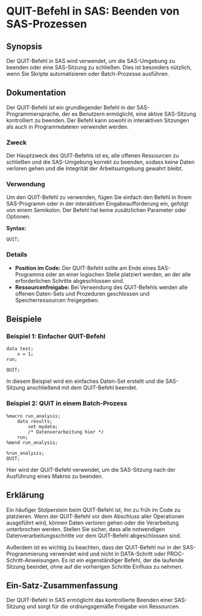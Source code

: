 <!--
Meta Description: # QUIT-Befehl in SAS: Beenden von SAS-Prozessen ## Synopsis Der QUIT-Befehl in SAS wird verwendet, um die SAS-Umgebung zu beenden oder eine SAS-Sitzun...
Meta Keywords: quit, befehl, sas, der, die
-->

# QUIT-Befehl in SAS: Beenden von SAS-Prozessen

## Synopsis
Der QUIT-Befehl in SAS wird verwendet, um die SAS-Umgebung zu beenden oder eine SAS-Sitzung zu schließen. Dies ist besonders nützlich, wenn Sie Skripte automatisieren oder Batch-Prozesse ausführen.

## Dokumentation
Der QUIT-Befehl ist ein grundlegender Befehl in der SAS-Programmiersprache, der es Benutzern ermöglicht, eine aktive SAS-Sitzung kontrolliert zu beenden. Der Befehl kann sowohl in interaktiven Sitzungen als auch in Programmdateien verwendet werden.

### Zweck
Der Hauptzweck des QUIT-Befehls ist es, alle offenen Ressourcen zu schließen und die SAS-Umgebung korrekt zu beenden, sodass keine Daten verloren gehen und die Integrität der Arbeitsumgebung gewahrt bleibt.

### Verwendung
Um den QUIT-Befehl zu verwenden, fügen Sie einfach den Befehl in Ihrem SAS-Programm oder in der interaktiven Eingabeaufforderung ein, gefolgt von einem Semikolon. Der Befehl hat keine zusätzlichen Parameter oder Optionen.

**Syntax:**
```sas
QUIT;
```

### Details
- **Position im Code:** Der QUIT-Befehl sollte am Ende eines SAS-Programms oder an einer logischen Stelle platziert werden, an der alle erforderlichen Schritte abgeschlossen sind.
- **Ressourcenfreigabe:** Bei Verwendung des QUIT-Befehls werden alle offenen Daten-Sets und Prozeduren geschlossen und Speicherressourcen freigegeben.

## Beispiele

### Beispiel 1: Einfacher QUIT-Befehl
```sas
data test;
    x = 1;
run;

QUIT;
```
In diesem Beispiel wird ein einfaches Daten-Set erstellt und die SAS-Sitzung anschließend mit dem QUIT-Befehl beendet.

### Beispiel 2: QUIT in einem Batch-Prozess
```sas
%macro run_analysis;
    data results;
        set mydata;
        /* Datenverarbeitung hier */
    run;
%mend run_analysis;

%run_analysis;
QUIT;
```
Hier wird der QUIT-Befehl verwendet, um die SAS-Sitzung nach der Ausführung eines Makros zu beenden.

## Erklärung
Ein häufiger Stolperstein beim QUIT-Befehl ist, ihn zu früh im Code zu platzieren. Wenn der QUIT-Befehl vor dem Abschluss aller Operationen ausgeführt wird, können Daten verloren gehen oder die Verarbeitung unterbrochen werden. Stellen Sie sicher, dass alle notwendigen Datenverarbeitungsschritte vor dem QUIT-Befehl abgeschlossen sind.

Außerdem ist es wichtig zu beachten, dass der QUIT-Befehl nur in der SAS-Programmierung verwendet wird und nicht in DATA-Schritt oder PROC-Schritt-Anweisungen. Es ist ein eigenständiger Befehl, der die laufende Sitzung beendet, ohne auf die vorherigen Schritte Einfluss zu nehmen.

## Ein-Satz-Zusammenfassung
Der QUIT-Befehl in SAS ermöglicht das kontrollierte Beenden einer SAS-Sitzung und sorgt für die ordnungsgemäße Freigabe von Ressourcen.